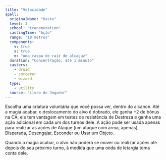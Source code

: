 ```yaml
---
title: "Velocidade"
spell:
  originalName: "Haste"
  level: 3
  school: "transmutation"
  castingTime: "Ação"
  range: "18 metros"
  components:
    v: true
    s: true
    m: "uma raspa de raiz de alcaçuz"
  duration: "Concentração, até 1 minuto"
  casters:
    - druid
    - sorcerer
    - wizard
  type:
    - utility
  source: "Livro do Jogador"
---
```


Escolha uma criatura voluntária que você possa ver, dentro do alcance. Até a magia acabar, o deslocamento do alvo é dobrado, ele ganha +2 de bônus na CA, ele tem vantagem em testes de resistência de Destreza e ganha uma ação adicional em cada um dos turnos dele. A ação pode ser usada apenas para realizar as ações de Ataque (um ataque com arma, apenas), Disparada, Desengajar, Esconder ou Usar um Objeto.

Quando a magia acabar, o alvo não poderá se mover ou realizar ações até depois do seu próximo turno, à medida que uma onda de letargia toma conta dele.
